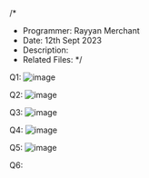 /*
* Programmer: Rayyan Merchant
* Date: 12th Sept 2023
* Description: 
* Related Files:
*/

Q1:
![image](https://github.com/iamrayyan1/pfFall23/assets/142688529/0b5d1cae-153e-4e66-b0be-39efb26fcb7b)

Q2:
![image](https://github.com/iamrayyan1/pfFall23/assets/142688529/4e9fbb78-f0e0-4c99-ae13-346c95a5ba6b)

Q3:
![image](https://github.com/iamrayyan1/pfFall23/assets/142688529/5100c069-d908-4b8d-8b85-746733a32974)

Q4:
![image](https://github.com/iamrayyan1/pfFall23/assets/142688529/0def3684-53e6-481a-bb02-73086562cda4)

Q5:
![image](https://github.com/iamrayyan1/pfFall23/assets/142688529/c34f1413-e127-4fc7-8f65-04395c0ee682)

Q6:








